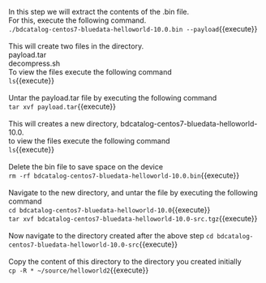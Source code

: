 In this step we will extract the contents of the .bin file.
<br>For this, execute the following command.<br>
`./bdcatalog-centos7-bluedata-helloworld-10.0.bin --payload`{{execute}}
<br>
<br>
This will create two files in the directory. 
<br>payload.tar
<br>decompress.sh
<br>To view the files execute the following command<br>
`ls`{{execute}}
<br><br>Untar the payload.tar file by executing the following command
<br>`tar xvf payload.tar`{{execute}}
<br><br>This will creates a new directory, bdcatalog-centos7-bluedata-helloworld-10.0. 
<br>to view the files execute the following command<br>
`ls`{{execute}}
<br><br>Delete the bin file to save space on the device<br>
`rm -rf bdcatalog-centos7-bluedata-helloworld-10.0.bin`{{execute}}
<br><br>Navigate to the new directory, and untar the file by executing the following command
<br>`cd bdcatalog-centos7-bluedata-helloworld-10.0`{{execute}}
<br>
`tar xvf bdcatalog-centos7-bluedata-helloworld-10.0-src.tgz`{{execute}}
<br><br>Now navigate to the directory created after the above step
`cd bdcatalog-centos7-bluedata-helloworld-10.0-src`{{execute}}
<br><br>
Copy the content of this directory to the directory you created initially<br>
`cp -R * ~/source/helloworld2`{{execute}}

